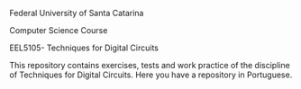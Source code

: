 Federal University of Santa Catarina

Computer Science Course

EEL5105- Techniques for Digital Circuits

This repository contains exercises, tests and work practice of the discipline of Techniques for Digital Circuits. Here you have a repository in Portuguese.

